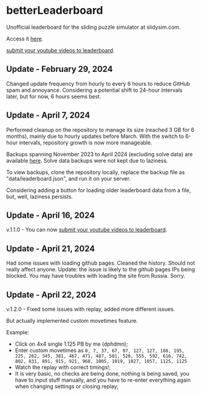 # betterLeaderboard
Unofficial leaderboard for the sliding puzzle simulator at slidysim.com. 

Access it [here](https://dphdmn.github.io/betterLeaderboard/).


[submit your youtube videos to leaderboard](https://docs.google.com/forms/d/e/1FAIpQLSd14jEa6wVTrRkgiuEBKdC8nvdU4JjRfVuOIuPTtkl1zzzKxA/viewform).

## Update - February 29, 2024
Changed update frequency from hourly to every 6 hours to reduce GitHub spam and annoyance. Considering a potential shift to 24-hour intervals later, but for now, 6 hours seems best.

## Update - April 7, 2024
Performed cleanup on the repository to manage its size (reached 3 GB for 6 months), mainly due to hourly updates before March. With the switch to 6-hour intervals, repository growth is now more manageable.

Backups spanning November 2023 to April 2024 (excluding solve data) are available [here](https://drive.google.com/file/d/1dzUc0bwpY4PUppNLjEXhW1WWHCu7CL-V/view?usp=sharing). Solve data backups were not kept due to laziness.

To view backups, clone the repository locally, replace the backup file as "data/leaderboard.json", and run it on your server.

Considering adding a button for loading older leaderboard data from a file, but, well, laziness persists.

## Update - April 16, 2024
v.1.1.0 - You can now [submit your youtube videos to leaderboard](https://docs.google.com/forms/d/e/1FAIpQLSd14jEa6wVTrRkgiuEBKdC8nvdU4JjRfVuOIuPTtkl1zzzKxA/viewform).

## Update - April 21, 2024
Had some issues with loading github pages. Cleaned the history. Should not really affect anyone.
Update: the issue is likely to the github pages IPs being blocked. 
You may have troubles with loading the site from Russia. Sorry.

## Update - April 22, 2024
v.1.2.0 - Fixed some issues with replay, added more different issues.

But actually implemented custom movetimes feature.

Example:

- Click on 4x4 single 1.125 PB by me (dphdmn);
- Enter custom movetimes as ``0, 7, 37, 67, 97, 127, 127, 188, 195, 225, 262, 345, 381, 467, 471, 487, 501, 526, 555, 592, 616, 742, 802, 831, 891, 915, 921, 968, 1005, 1019, 1027, 1057, 1125, 1125``
- Watch the replay with correct timings!;
- It is very basic, no checks are being done, nothing is being saved, you have to input stuff manually, and you have to re-enter everything again when changing settings or closing replay;